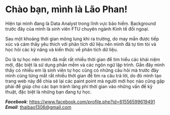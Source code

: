 # Chào bạn, mình là Lão Phan!

Hiện tại mình đang là Data Analyst trong lĩnh vực bảo hiểm. Background trước đây của mình là sinh viên FTU chuyên ngành Kinh tế đối ngoại. 

Sau một khoảng thời gian mông lung khi ra trường, do may mắn được tiếp xúc và cảm thấy yêu thích với phân tích dữ liệu nên mình đã tự tìm tòi và học hỏi các kỹ năng và kiến thức về phân tích dữ liệu.

Do là tự học nên mình đã mất rất nhiều thời gian để tìm hiểu các khái niệm mới, đặc biệt là sử dụng phần mềm và các ngôn ngữ lập trình. Gần đây mình thấy có nhiều em là sinh viên tự học cũng có những câu hỏi mà trước đây mình cũng từng mất rất nhiều thời gian để tìm ra câu trả lời, do đó mình tạo trang web này để chia sẻ lại các paint point mà người mới học nào cũng gặp phải để giúp cho các bạn tránh lãng phí thời gian vào những vấn đề kỹ thuật, đặc biệt là những bạn đang tự học.

***Facebook***: https://www.facebook.com/profile.php?id=61556599619491
***Email***: thaibao1306@gmail.com



<!-- ```{tableofcontents}
``` -->
